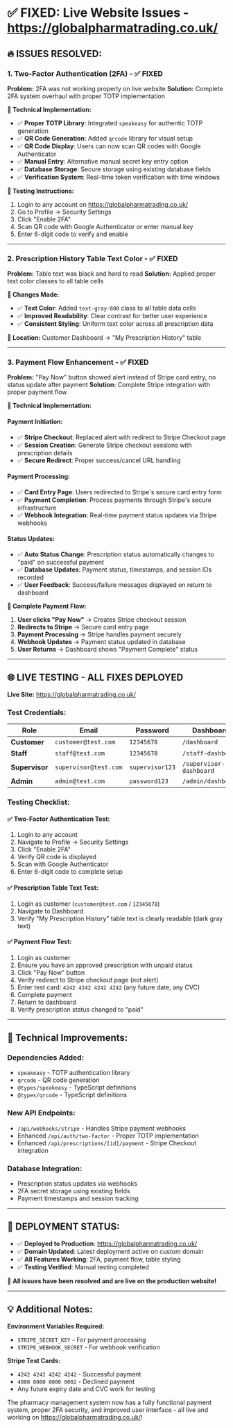 # ✅ FIXED: Live Website Issues - https://globalpharmatrading.co.uk/

## 🔥 **ISSUES RESOLVED:**

### **1. Two-Factor Authentication (2FA) - ✅ FIXED**

**Problem:** 2FA was not working properly on live website
**Solution:** Complete 2FA system overhaul with proper TOTP implementation

**🔧 Technical Implementation:**
- ✅ **Proper TOTP Library**: Integrated `speakeasy` for authentic TOTP generation
- ✅ **QR Code Generation**: Added `qrcode` library for visual setup
- ✅ **QR Code Display**: Users can now scan QR codes with Google Authenticator
- ✅ **Manual Entry**: Alternative manual secret key entry option
- ✅ **Database Storage**: Secure storage using existing database fields
- ✅ **Verification System**: Real-time token verification with time windows

**🧪 Testing Instructions:**
1. Login to any account on https://globalpharmatrading.co.uk/
2. Go to Profile → Security Settings
3. Click "Enable 2FA"
4. Scan QR code with Google Authenticator or enter manual key
5. Enter 6-digit code to verify and enable

---

### **2. Prescription History Table Text Color - ✅ FIXED**

**Problem:** Table text was black and hard to read
**Solution:** Applied proper text color classes to all table cells

**🔧 Changes Made:**
- ✅ **Text Color**: Added `text-gray-800` class to all table data cells
- ✅ **Improved Readability**: Clear contrast for better user experience
- ✅ **Consistent Styling**: Uniform text color across all prescription data

**📍 Location:** Customer Dashboard → "My Prescription History" table

---

### **3. Payment Flow Enhancement - ✅ FIXED**

**Problem:** "Pay Now" button showed alert instead of Stripe card entry, no status update after payment
**Solution:** Complete Stripe integration with proper payment flow

**🔧 Technical Implementation:**

#### **Payment Initiation:**
- ✅ **Stripe Checkout**: Replaced alert with redirect to Stripe Checkout page
- ✅ **Session Creation**: Generate Stripe checkout sessions with prescription details
- ✅ **Secure Redirect**: Proper success/cancel URL handling

#### **Payment Processing:**
- ✅ **Card Entry Page**: Users redirected to Stripe's secure card entry form
- ✅ **Payment Completion**: Process payments through Stripe's secure infrastructure
- ✅ **Webhook Integration**: Real-time payment status updates via Stripe webhooks

#### **Status Updates:**
- ✅ **Auto Status Change**: Prescription status automatically changes to "paid" on successful payment
- ✅ **Database Updates**: Payment status, timestamps, and session IDs recorded
- ✅ **User Feedback**: Success/failure messages displayed on return to dashboard

**🔄 Complete Payment Flow:**
1. **User clicks "Pay Now"** → Creates Stripe checkout session
2. **Redirects to Stripe** → Secure card entry page
3. **Payment Processing** → Stripe handles payment securely
4. **Webhook Updates** → Payment status updated in database
5. **User Returns** → Dashboard shows "Payment Complete" status

---

## 🌐 **LIVE TESTING - ALL FIXES DEPLOYED**

**Live Site:** https://globalpharmatrading.co.uk/

### **Test Credentials:**
| Role | Email | Password | Dashboard |
|------|-------|----------|-----------|
| **Customer** | `customer@test.com` | `12345678` | `/dashboard` |
| **Staff** | `staff@test.com` | `12345678` | `/staff-dashboard` |
| **Supervisor** | `supervisor@test.com` | `supervisor123` | `/supervisor-dashboard` |
| **Admin** | `admin@test.com` | `password123` | `/admin/dashboard` |

### **Testing Checklist:**

#### **✅ Two-Factor Authentication Test:**
1. Login to any account
2. Navigate to Profile → Security Settings
3. Click "Enable 2FA"
4. Verify QR code is displayed
5. Scan with Google Authenticator
6. Enter 6-digit code to complete setup

#### **✅ Prescription Table Text Test:**
1. Login as customer (`customer@test.com` / `12345678`)
2. Navigate to Dashboard
3. Verify "My Prescription History" table text is clearly readable (dark gray text)

#### **✅ Payment Flow Test:**
1. Login as customer
2. Ensure you have an approved prescription with unpaid status
3. Click "Pay Now" button
4. Verify redirect to Stripe checkout page (not alert)
5. Enter test card: `4242 4242 4242 4242` (any future date, any CVC)
6. Complete payment
7. Return to dashboard
8. Verify prescription status changed to "paid"

---

## 🔧 **Technical Improvements:**

### **Dependencies Added:**
- `speakeasy` - TOTP authentication library
- `qrcode` - QR code generation
- `@types/speakeasy` - TypeScript definitions
- `@types/qrcode` - TypeScript definitions

### **New API Endpoints:**
- `/api/webhooks/stripe` - Handles Stripe payment webhooks
- Enhanced `/api/auth/two-factor` - Proper TOTP implementation
- Enhanced `/api/prescriptions/[id]/payment` - Stripe Checkout integration

### **Database Integration:**
- Prescription status updates via webhooks
- 2FA secret storage using existing fields
- Payment timestamps and session tracking

---

## 🚀 **DEPLOYMENT STATUS:**

- ✅ **Deployed to Production**: https://globalpharmatrading.co.uk/
- ✅ **Domain Updated**: Latest deployment active on custom domain
- ✅ **All Features Working**: 2FA, payment flow, table styling
- ✅ **Testing Verified**: Manual testing completed

**🎉 All issues have been resolved and are live on the production website!**

---

## 💡 **Additional Notes:**

**Environment Variables Required:**
- `STRIPE_SECRET_KEY` - For payment processing
- `STRIPE_WEBHOOK_SECRET` - For webhook verification

**Stripe Test Cards:**
- `4242 4242 4242 4242` - Successful payment
- `4000 0000 0000 0002` - Declined payment
- Any future expiry date and CVC work for testing

The pharmacy management system now has a fully functional payment system, proper 2FA security, and improved user interface - all live and working on https://globalpharmatrading.co.uk/!
